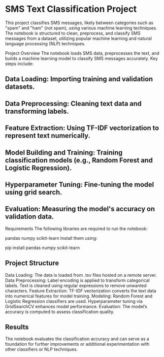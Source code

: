 # SMS Text Classification Project

This project classifies SMS messages, likely between categories such as "spam" and "ham" (not spam), using various machine learning techniques. The notebook is structured to clean, preprocess, and classify SMS messages from a dataset, utilizing popular machine learning and natural language processing (NLP) techniques.

Project Overview
The notebook loads SMS data, preprocesses the text, and builds a machine learning model to classify SMS messages accurately. Key steps include:

## Data Loading: Importing training and validation datasets.
## Data Preprocessing: Cleaning text data and transforming labels.
## Feature Extraction: Using TF-IDF vectorization to represent text numerically.
## Model Building and Training: Training classification models (e.g., Random Forest and Logistic Regression).
## Hyperparameter Tuning: Fine-tuning the model using grid search.
## Evaluation: Measuring the model's accuracy on validation data.
Requirements
The following libraries are required to run the notebook:

pandas
numpy
scikit-learn
Install them using:

pip install pandas numpy  scikit-learn

## Project Structure
Data Loading: The data is loaded from .tsv files hosted on a remote server.
Data Preprocessing:
Label encoding is applied to transform categorical labels.
Text is cleaned using regular expressions to remove unwanted characters.
Feature Extraction: TF-IDF vectorization converts the text data into numerical features for model training.
Modeling:
Random Forest and Logistic Regression classifiers are used.
Hyperparameter tuning via GridSearchCV enhances model performance.
Evaluation:
The model’s accuracy is computed to assess classification quality.
 
## Results
The notebook evaluates the classification accuracy and can serve as a foundation for further improvements or additional experimentation with other classifiers or NLP techniques.
